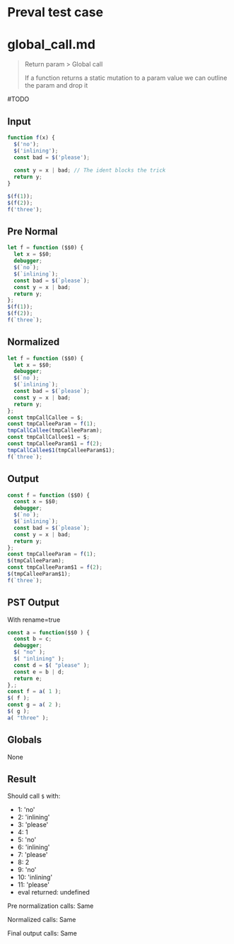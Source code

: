# Preval test case

# global_call.md

> Return param > Global call
>
> If a function returns a static mutation to a param value we can outline the param and drop it

#TODO

## Input

`````js filename=intro
function f(x) {
  $('no');
  $('inlining');
  const bad = $('please');
  
  const y = x | bad; // The ident blocks the trick
  return y;
}

$(f(1));
$(f(2));
f('three');
`````

## Pre Normal

`````js filename=intro
let f = function ($$0) {
  let x = $$0;
  debugger;
  $(`no`);
  $(`inlining`);
  const bad = $(`please`);
  const y = x | bad;
  return y;
};
$(f(1));
$(f(2));
f(`three`);
`````

## Normalized

`````js filename=intro
let f = function ($$0) {
  let x = $$0;
  debugger;
  $(`no`);
  $(`inlining`);
  const bad = $(`please`);
  const y = x | bad;
  return y;
};
const tmpCallCallee = $;
const tmpCalleeParam = f(1);
tmpCallCallee(tmpCalleeParam);
const tmpCallCallee$1 = $;
const tmpCalleeParam$1 = f(2);
tmpCallCallee$1(tmpCalleeParam$1);
f(`three`);
`````

## Output

`````js filename=intro
const f = function ($$0) {
  const x = $$0;
  debugger;
  $(`no`);
  $(`inlining`);
  const bad = $(`please`);
  const y = x | bad;
  return y;
};
const tmpCalleeParam = f(1);
$(tmpCalleeParam);
const tmpCalleeParam$1 = f(2);
$(tmpCalleeParam$1);
f(`three`);
`````

## PST Output

With rename=true

`````js filename=intro
const a = function($$0 ) {
  const b = c;
  debugger;
  $( "no" );
  $( "inlining" );
  const d = $( "please" );
  const e = b | d;
  return e;
},;
const f = a( 1 );
$( f );
const g = a( 2 );
$( g );
a( "three" );
`````

## Globals

None

## Result

Should call `$` with:
 - 1: 'no'
 - 2: 'inlining'
 - 3: 'please'
 - 4: 1
 - 5: 'no'
 - 6: 'inlining'
 - 7: 'please'
 - 8: 2
 - 9: 'no'
 - 10: 'inlining'
 - 11: 'please'
 - eval returned: undefined

Pre normalization calls: Same

Normalized calls: Same

Final output calls: Same
